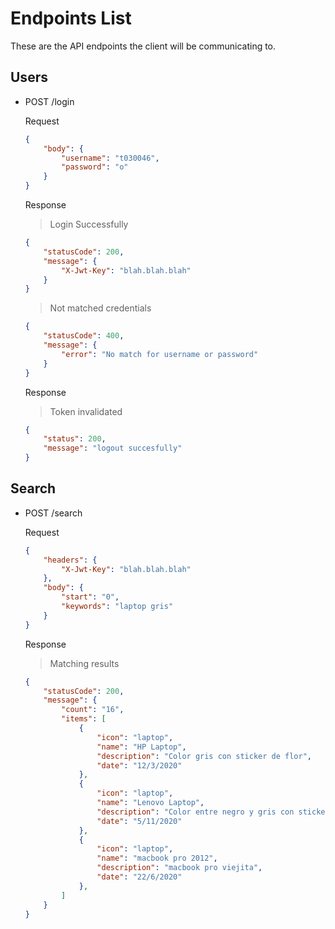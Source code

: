 # Endpoints List

These are the API endpoints the client will be communicating to.

## Users

* POST /login

    Request

    ```json
    {
        "body": {
            "username": "t030046",
            "password": "o"
        }
    }
    ```

    Response

    > Login Successfully

    ```json
    {
        "statusCode": 200,
        "message": {
            "X-Jwt-Key": "blah.blah.blah"
        }
    }
    ```

    > Not matched credentials

    ```json
    {
        "statusCode": 400,
        "message": {
            "error": "No match for username or password"
        }
    }
    ```

    Response

    > Token invalidated

    ```json
    {
        "status": 200,
        "message": "logout succesfully"
    }
    ```

## Search

* POST /search

    Request

    ```json
    {
        "headers": {
            "X-Jwt-Key": "blah.blah.blah"
        },
        "body": {
            "start": "0",
            "keywords": "laptop gris"
        }
    }
    ```

    Response

    > Matching results

    ```json
    {
        "statusCode": 200,
        "message": {
            "count": "16",
            "items": [
                {
                    "icon": "laptop",
                    "name": "HP Laptop",
                    "description": "Color gris con sticker de flor",
                    "date": "12/3/2020"
                },
                {
                    "icon": "laptop",
                    "name": "Lenovo Laptop",
                    "description": "Color entre negro y gris con sticker de flor",
                    "date": "5/11/2020"
                },
                {
                    "icon": "laptop",
                    "name": "macbook pro 2012",
                    "description": "macbook pro viejita",
                    "date": "22/6/2020"
                },
            ]
        }
    }
    ```
